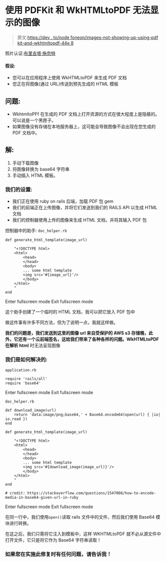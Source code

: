 # 使用 PDFKit 和 WkHTMLtoPDF 无法显示的图像

> 原文:[https://dev . to/node foneon/images-not-showing-up-using-pdf kit-and-wkhtmltopdf-44e 8](https://dev.to/nodefiend/images-not-showing-up-using-pdfkit-and-wkhtmltopdf-44e8)

照片认证:[布里吉塔·施奈特](https://unsplash.com/@brisch27)

#### 假设:

*   您可以在应用程序上使用 WkHTMLtoPDF 来生成 PDF 文档
*   您正在将图像(通过 URL)传送到预先生成的 HTML 模板

## 问题:

*   WkhtmltoPFf 在生成的 PDF 文档上打开资源的方式在很大程度上是隐蔽的。可以说是一个黑匣子。
*   如果图像没有存储在本地服务器上，这可能会导致图像不会出现在您生成的 PDF 文档中。

## 解:

1.  手动下载图像
2.  将图像转换为 base64 字符串
3.  手动插入 HTML 模板。

### 我们的设置:

*   我们正在使用 ruby on rails 后端，加载 PDF 包 gem
*   我们的前端正在上传图像，并将它们发送到我们的 RAILS API 以生成 HTML 文档
*   我们的控制器使用上传的图像来生成 HTML 文档，并将其输入 PDF 包

控制器中的助手:
`doc_helper.rb`

```
def generate_html_template(image_url)

    "<!DOCTYPE html>
    <html>
        <head>
        </head>
        <body>
        ... some html template
        <img src='#{image_url}'/>
        </body>
    </html>
    "
end 
```

Enter fullscreen mode Exit fullscreen mode

这个助手创建了一个临时的 HTML 文档，我可以把它放入 PDF 包中

做这件事有许多不同方法，但为了说明一点，我就这样做。

**我们的问题是，我们发送到这里的图像 url 来自受保护的 AWS s3 存储桶，此外，它还有一个云前端签名，这给我们带来了各种各样的问题。WkHTMLtoPDF 在解析 html** 时无法呈现图像

### 我们是如何解决的:

`application.rb`

```
require 'rails/all'
require 'base64' 
```

Enter fullscreen mode Exit fullscreen mode

`doc_helper.rb`

```
def download_image(url)
    return 'data:image/png;base64,' + Base64.encode64(open(url) { |io| io.read })
end

def generate_html_template(image_url)

    "<!DOCTYPE html>
    <html>
        <head>
        </head>
        <body>
        ... some html template
        <img src='#{download_image(image_url)}'/>
        </body>
    </html>
    "
end

# credit: https://stackoverflow.com/questions/1547008/how-to-encode-media-in-base64-given-url-in-ruby 
```

Enter fullscreen mode Exit fullscreen mode

在同一行中，我们使用`open()`读取 rails 文件中的文件，然后我们使用 Base64 模块进行转换。

在这之后，我们只需将它注入到模板中，这样 WKHTMLtoPDF 就不必从源文件中打开文件，它只是将它作为 Base64 字符串读取！

### 如果您在实施此修复时有任何问题，请告诉我！
